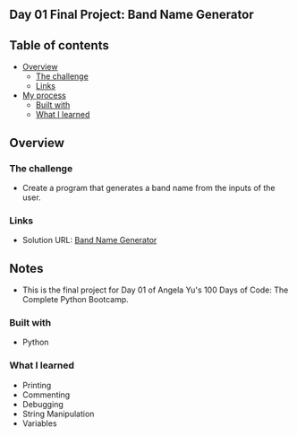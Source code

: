 ## Day 01 Final Project: Band Name Generator

## Table of contents

- [Overview](#overview)
  - [The challenge](#the-challenge)
  - [Links](#links)
- [My process](#my-process)
  - [Built with](#built-with)
  - [What I learned](#what-i-learned)

## Overview

### The challenge

- Create a program that generates a band name from the inputs of the user.

### Links

- Solution URL: [Band Name Generator](https://github.com/Nahid-ahmdv/100-Days-of-Python-Bootcamp/tree/master/Day01)

## Notes

- This is the final project for Day 01 of Angela Yu's 100 Days of Code: The Complete Python Bootcamp.
### Built with

- Python


### What I learned
- Printing
- Commenting
- Debugging
- String Manipulation
- Variables 